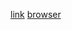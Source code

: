 [link](https://www.figma.com/file/MvXexagOM20173tF4CuDH0/%D0%A2%D0%97-%D0%9F%D0%9E%D0%94%D0%95%D0%9B%D0%98?type=design&node-id=0%3A1&mode=design&t=2qocEONi0pqHe4AG-1)
[browser](https://github.com/VladilenItStep/maket)
